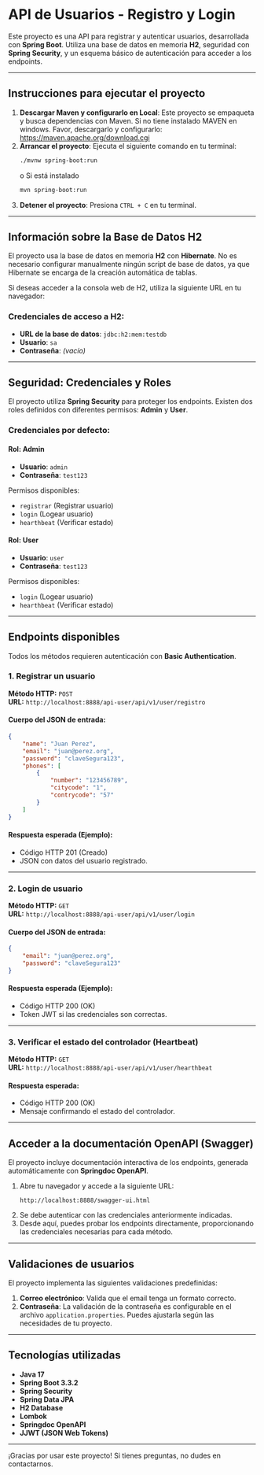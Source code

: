 # API de Usuarios - Registro y Login

Este proyecto es una API para registrar y autenticar usuarios, desarrollada con **Spring Boot**. Utiliza una base de datos en memoria **H2**, seguridad con **Spring Security**, y un esquema básico de autenticación para acceder a los endpoints.

---

## Instrucciones para ejecutar el proyecto

1. **Descargar Maven y configurarlo en Local**:
   Este proyecto se empaqueta y busca dependencias con Maven. 
   Si no tiene instalado MAVEN en windows. Favor, descargarlo y configurarlo: https://maven.apache.org/download.cgi
2. **Arrancar el proyecto**:
   Ejecuta el siguiente comando en tu terminal:
   ```bash
   ./mvnw spring-boot:run
   ```
   o Si está instalado
   ```bash
   mvn spring-boot:run
   ```
3. **Detener el proyecto**:
   Presiona `CTRL + C` en tu terminal.

---

## Información sobre la Base de Datos H2

El proyecto usa la base de datos en memoria **H2** con **Hibernate**. No es necesario configurar manualmente ningún script de base de datos, ya que Hibernate se encarga de la creación automática de tablas.

Si deseas acceder a la consola web de H2, utiliza la siguiente URL en tu navegador:

### Credenciales de acceso a H2:
- **URL de la base de datos**: `jdbc:h2:mem:testdb`
- **Usuario**: `sa`
- **Contraseña**: *(vacío)*

---

## Seguridad: Credenciales y Roles

El proyecto utiliza **Spring Security** para proteger los endpoints. Existen dos roles definidos con diferentes permisos: **Admin** y **User**.

### Credenciales por defecto:

#### Rol: Admin
- **Usuario**: `admin`
- **Contraseña**: `test123`

Permisos disponibles:
- `registrar` (Registrar usuario)
- `login` (Logear usuario)
- `hearthbeat` (Verificar estado)

#### Rol: User
- **Usuario**: `user`
- **Contraseña**: `test123`

Permisos disponibles:
- `login` (Logear usuario)
- `hearthbeat` (Verificar estado)

---

## Endpoints disponibles

Todos los métodos requieren autenticación con **Basic Authentication**.

### 1. **Registrar un usuario**
**Método HTTP:** `POST`  
**URL:** `http://localhost:8888/api-user/api/v1/user/registro`

#### Cuerpo del JSON de entrada:
```json
{
    "name": "Juan Perez",
    "email": "juan@perez.org",
    "password": "claveSegura123",
    "phones": [
        {
            "number": "123456789",
            "citycode": "1",
            "contrycode": "57"
        }
    ]
}
```

#### Respuesta esperada (Ejemplo):
- Código HTTP 201 (Creado)
- JSON con datos del usuario registrado.

---

### 2. **Login de usuario**
**Método HTTP:** `GET`  
**URL:** `http://localhost:8888/api-user/api/v1/user/login`

#### Cuerpo del JSON de entrada:
```json
{
    "email": "juan@perez.org",
    "password": "claveSegura123"
}
```

#### Respuesta esperada (Ejemplo):
- Código HTTP 200 (OK)
- Token JWT si las credenciales son correctas.

---

### 3. **Verificar el estado del controlador (Heartbeat)**
**Método HTTP:** `GET`  
**URL:** `http://localhost:8888/api-user/api/v1/user/hearthbeat`

#### Respuesta esperada:
- Código HTTP 200 (OK)
- Mensaje confirmando el estado del controlador.

---

## Acceder a la documentación OpenAPI (Swagger)

El proyecto incluye documentación interactiva de los endpoints, generada automáticamente con **Springdoc OpenAPI**.

1. Abre tu navegador y accede a la siguiente URL:
   ```
   http://localhost:8888/swagger-ui.html
   ```
2. Se debe autenticar con las credenciales anteriormente indicadas.
3. Desde aquí, puedes probar los endpoints directamente, proporcionando las credenciales necesarias para cada método.

---

## Validaciones de usuarios

El proyecto implementa las siguientes validaciones predefinidas:
1. **Correo electrónico**: Valida que el email tenga un formato correcto.
2. **Contraseña**: La validación de la contraseña es configurable en el archivo `application.properties`. Puedes ajustarla según las necesidades de tu proyecto.

---

## Tecnologías utilizadas

- **Java 17**
- **Spring Boot 3.3.2**
- **Spring Security**
- **Spring Data JPA**
- **H2 Database**
- **Lombok**
- **Springdoc OpenAPI**
- **JJWT (JSON Web Tokens)**

---

¡Gracias por usar este proyecto! Si tienes preguntas, no dudes en contactarnos.